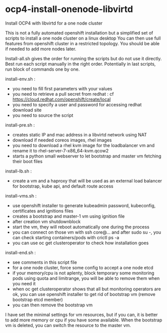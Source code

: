 # ocp4-install-onenode-libvirtd
Install OCP4 with libvirtd for a one node cluster

This is not a fully automated openshift installation but a simplified set of scripts to install a one node cluster on a linux desktop
You can then use full features from openshift cluster in a restricted topology.
You should be able if needed to add more nodes later.

Install-all.sh gives the order for running the scripts but do not use it directly.
Best run each script manually in the right order.
Potentially in last scripts, run block of commands one by one.

install-env.sh : 
  - you need to fill first parameters with your values
  - you need to retrieve a pull secret from redhat : cf https://cloud.redhat.com/openshift/create/local
  - you need to specify a user and password for accessing redhat download site
  - you need to source the script

install-pre.sh : 
  - creates static IP and mac address in a libvirtd network using NAT
  - download if needed coreos images, rhel images
  - you need to download a rhel kvm image for the loadbalancer vm and rename it to rhel-server-7-x86_64-kvm.qcow2
  - starts a python small webserver to let bootstrap and master vm fetching their boot files

install-lb.sh : 
  - create a vm and a haproxy that will be used as an external load balancer for bootstrap, kube api, and default route access
 
install-vms.sh : 
  - use openshift installer to generate kubeadmin password, kubeconfig, certificates and ignitions files
  - creates a bootstrap and master-1 vm using ignition file
  - after creation vm shutdownblock
  - start the vm, they will reboot automatically one during the process
  - you can connect on those vm with ssh core@... and after sudo su -, you can check starting containers/pods with crictl ps -a
  - you can use oc get clusteroperator to check how installation goes

install-end.sh : 
  - see comments in this script file
  - for a one node cluster, force some config to accept a one node etcd
  - if your memory/cpu is not aplenty, block temporary some monitoring pods using quota and limitrange, you will be able to remove them when you need it
  - when oc get clusteroperator shows that all but monitoring operators are ok, you can use openshift installer to get rid of bootstrap vm (remove bootstrap etcd member)
  - you can then remove the bootstrap vm

I have set the minimal settings for vm resources, but if you can, it is better to add more memory or cpu if you have some available.
When the bootstrap vm is deleted, you can switch the resource to the master vm.

